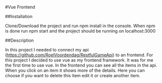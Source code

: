 #Vue Frontend

##Installation

Clone/Download the project and run npm install in the console. When npm is done run npm start and the project should be running on localhost:3000

##Description

In this project I needed to connect my api (https://github.com/RoelVoordendag/RestfulGameApi) to an frontend. For this project I decided to use vue as my frontend framework. It was for me the first time to use vue. In the frontend you can see all the items in the api. When you click on an item it shows more of the details. Here you can choose if you want to delete this item edit it or create another item. 

